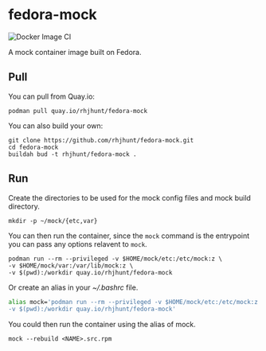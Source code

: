 # fedora-mock

![Docker Image CI](https://github.com/rhjhunt/fedora-mock/workflows/Docker%20Image%20CI/badge.svg)

A mock container image built on Fedora.

## Pull

You can pull from Quay.io:

```terminal
podman pull quay.io/rhjhunt/fedora-mock
```

You can also build your own:

```terminal
git clone https://github.com/rhjhunt/fedora-mock.git
cd fedora-mock
buildah bud -t rhjhunt/fedora-mock .
```

## Run

Create the directories to be used for the mock config files and mock build directory.

```terminal
mkdir -p ~/mock/{etc,var}
```

You can then run the container, since the `mock` command is the entrypoint you can pass any options relavent to `mock`.

```terminal
podman run --rm --privileged -v $HOME/mock/etc:/etc/mock:z \
-v $HOME/mock/var:/var/lib/mock:z \
-v $(pwd):/workdir quay.io/rhjhunt/fedora-mock
```

Or create an alias in your _~/.bashrc_ file.

```bash
alias mock='podman run --rm --privileged -v $HOME/mock/etc:/etc/mock:z -v $HOME/mock/var:/var/lib/mock:z 
-v $(pwd):/workdir quay.io/rhjhunt/fedora-mock'
```

You could then run the container using the alias of mock.

```terminal
mock --rebuild <NAME>.src.rpm
```